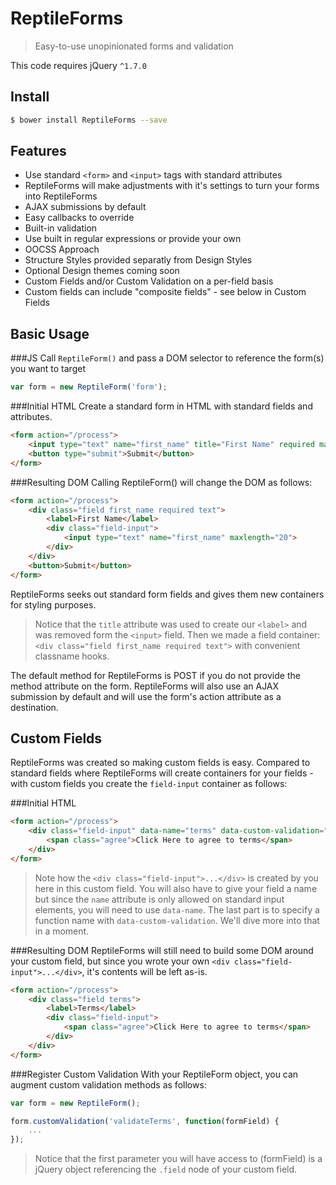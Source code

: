 # ReptileForms
> Easy-to-use unopinionated forms and validation

This code requires jQuery `^1.7.0`

## Install
```sh
$ bower install ReptileForms --save
```

## Features
- Use standard `<form>` and `<input>` tags with standard attributes
 - ReptileForms will make adjustments with it's settings to turn your forms into ReptileForms
- AJAX submissions by default
 - Easy callbacks to override
- Built-in validation
 - Use built in regular expressions or provide your own
- OOCSS Approach
 - Structure Styles provided separatly from Design Styles
 - Optional Design themes coming soon
- Custom Fields and/or Custom Validation on a per-field basis
 - Custom fields can include "composite fields" - see below in Custom Fields

## Basic Usage
###JS
Call `ReptileForm()` and pass a DOM selector to reference the form(s) you want to target
```js
var form = new ReptileForm('form');
```
###Initial HTML
Create a standard form in HTML with standard fields and attributes.
```html
<form action="/process">
	<input type="text" name="first_name" title="First Name" required maxlength="20">
	<button type="submit">Submit</button>
</form>
```
###Resulting DOM
Calling ReptileForm() will change the DOM as follows:
```html
<form action="/process">
	<div class="field first_name required text">
		<label>First Name</label>
		<div class="field-input">
			<input type="text" name="first_name" maxlength="20">
		</div>
	</div>
	<button>Submit</button>
</form>
```
ReptileForms seeks out standard form fields and gives them new containers for styling purposes.
> Notice that the `title` attribute was used to create our `<label>` and was removed form the `<input>` field. Then we made a field container: `<div class="field first_name required text">` with convenient classname hooks.

The default method for ReptileForms is POST if you do not provide the method attribute on the form. ReptileForms will also use an AJAX submission by default and will use the form's action attribute as a destination. 













## Custom Fields
ReptileForms was created so making custom fields is easy. Compared to standard fields where ReptileForms will create containers for your fields - with custom fields you create the `field-input` container as follows:

###Initial HTML
```html
<form action="/process">
	<div class="field-input" data-name="terms" data-custom-validation="validateTerms" title="Agree">
		<span class="agree">Click Here to agree to terms</span>
	</div>
</form>
```
> Note how the `<div class="field-input">...</div>` is created by you here in this custom field. You will also have to give your field a name but since the `name` attribute is only allowed on standard input elements, you will need to use `data-name`. The last part is to specify a function name with `data-custom-validation`. We'll dive more into that in a moment.

###Resulting DOM
ReptileForms will still need to build some DOM around your custom field, but since you wrote your own  `<div class="field-input">...</div>`, it's contents will be left as-is.
```html
<form action="/process">
	<div class="field terms">
		<label>Terms</label>
		<div class="field-input">
			<span class="agree">Click Here to agree to terms</span>
		</div>
	</div>
</form>
```
###Register Custom Validation
With your ReptileForm object, you can augment custom validation methods as follows:
```js
var form = new ReptileForm();

form.customValidation('validateTerms', function(formField) {
	...
});
```
> Notice that the first parameter you will have access to (formField) is a jQuery object referencing the `.field` node of your custom field. 
